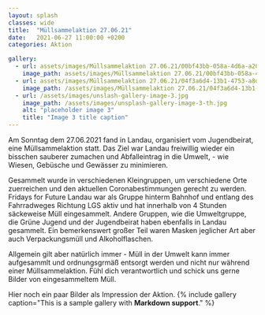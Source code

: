 ```yaml
---
layout: splash
classes: wide
title:  "Müllsammelaktion 27.06.21"
date:   2021-06-27 11:00:00 +0200
categories: Aktion

gallery:
  - url: assets/images/Müllsammelaktion 27.06.21/00bf43bb-058a-4d6a-a203-e6a060419a31.jpg
    image_path: assets/images/Müllsammelaktion 27.06.21/00bf43bb-058a-4d6a-a203-e6a060419a31.jpg
  - url: assets/images/Müllsammelaktion 27.06.21/04f3a6d4-13b1-4753-a8dc-af6c3b6b47ea.jpg
    image_path: /assets/images/Müllsammelaktion 27.06.21/04f3a6d4-13b1-4753-a8dc-af6c3b6b47ea.jpg
  - url: /assets/images/unslash-gallery-image-3.jpg
    image_path: /assets/images/unsplash-gallery-image-3-th.jpg
    alt: "placeholder image 3"
    title: "Image 3 title caption"
---
```

<p> </p>

Am Sonntag dem 27.06.2021 fand in Landau, organisiert vom Jugendbeirat, eine Müllsammelaktion statt. Das Ziel war Landau freiwillig wieder ein bisschen sauberer zumachen und Abfalleintrag in die Umwelt, - wie Wiesen, Gebüsche und Gewässer zu minimieren.  

Gesammelt wurde in verschiedenen Kleingruppen, um verschiedene Orte zuerreichen und den aktuellen Coronabestimmungen gerecht zu werden. Fridays for Future Landau war als Gruppe hinterm Bahnhof und entlang des Fahrradweges Richtung LGS aktiv und hat innerhalb von 4 Stunden säckeweise Müll eingesammelt. 
Andere Gruppen, wie die Umweltgruppe, die Grüne Jugend und der Jugendbeirat haben ebenfalls in Landau gesammelt.
Ein bemerkenswert großer Teil waren Masken jeglicher Art aber auch Verpackungsmüll und Alkoholflaschen. 

Allgemein gilt aber natürlich immer - Müll in der Umwelt kann immer aufgesammlt und ordnungsgrmäß entsorgt werden und nicht nur während einer Müllsammelaktion. Fühl dich verantwortlich und schick uns gerne Bilder von eingesammeltem Müll. 

Hier noch ein paar Bilder als Impression der Aktion.
{% include gallery caption="This is a sample gallery with **Markdown support**." %}
